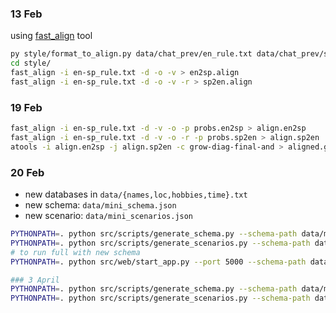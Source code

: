 ### 13 Feb
using [fast_align](https://github.com/clab/fast_align) tool


```sh
py style/format_to_align.py data/chat_prev/en_rule.txt data/chat_prev/sp_rule.txt style/en-sp_rule.txt
cd style/
fast_align -i en-sp_rule.txt -d -o -v > en2sp.align
fast_align -i en-sp_rule.txt -d -o -v -r > sp2en.align
```

### 19 Feb
```sh
fast_align -i en-sp_rule.txt -d -v -o -p probs.en2sp > align.en2sp
fast_align -i en-sp_rule.txt -d -v -o -r -p probs.sp2en > align.sp2en
atools -i align.en2sp -j align.sp2en -c grow-diag-final-and > aligned.gdfa
```

### 20 Feb
* new databases in `data/{names,loc,hobbies,time}.txt`
* new schema: `data/mini_schema.json`
* new scenario: `data/mini_scenarios.json`
```sh
PYTHONPATH=. python src/scripts/generate_schema.py --schema-path data/mini_schema.json
PYTHONPATH=. python src/scripts/generate_scenarios.py --schema-path data/mini_schema.json --scenarios-path data/mini_scenarios.json --num-scenarios 10 --random-attributes --random-items --alphas 0.3 1 3
# to run full with new schema
PYTHONPATH=. python src/web/start_app.py --port 5000 --schema-path data/mini_schema.json --scenarios-path data/mini_scenarios.json --config data/web/app_params.json```

### 3 April
PYTHONPATH=. python src/scripts/generate_schema.py --schema-path data/mini_schema.json
PYTHONPATH=. python src/scripts/generate_scenarios.py --schema-path data/mini_schema.json --scenarios-path data/mini_scenarios.json --num-scenarios 10 --random-attributes --random-items --alphas 0.3 1 3 --min-items 8 --max-items 8
```